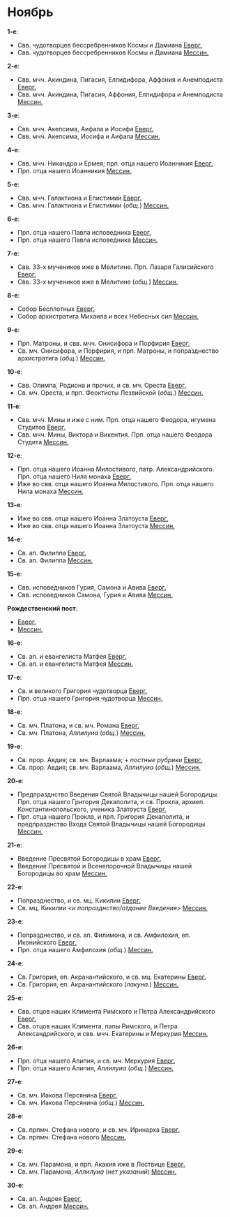 
# Ноябрь

**1-е**: 
- Свв. чудотворцев бессребренников Космы и Дамиана [Еверг.](11_01_EUR.ru.md)
- Свв. чудотворцев бессребренников Космы и Дамиана [Мессин.](11_01_MES.ru.md)

**2-е**:
- Свв. мчч. Акиндина, Пигасия, Елпидифора, Аффония и Анемподиста [Еверг.](11_02_EUR.ru.md)
- Свв. мчч. Акиндина, Пигасия, Аффония, Елпидифора и Анемподиста [Мессин.](11_02_MES.ru.md)

**3-е**:
- Свв. мчч. Акепсима, Аифала и Иосифа [Еверг.](11_03_EUR.ru.md)
- Свв. мчч. Акепсима, Иосифа и Аифала [Мессин.](11_03_MES.ru.md)

**4-е**:
- Свв. мчч. Никандра и Ермея; прп. отца нашего Иоанникия [Еверг.](11_04_EUR.ru.md)
- Прп. отца нашего Иоанникия [Мессин.](11_04_MES.ru.md)

**5-е**:
- Свв. мчч. Галактиона и Епистимии [Еверг.](11_05_EUR.ru.md)
- Свв. мчч. Галактиона и Епистимии (*общ.*) [Мессин.](11_05_MES.ru.md)

**6-е**:
- Прп. отца нашего Павла исповедника [Еверг.](11_06_EUR.ru.md)
- Прп. отца нашего Павла исповедника [Мессин.](11_06_MES.ru.md)

**7-е**:
- Свв. 33-х мучеников иже в Мелитине. Прп. Лазаря Галисийского [Еверг.](11_06_EUR.ru.md)
- Свв. 33-х мучеников иже в Мелитине (*общ.*) [Мессин.](11_07_MES.ru.md)

**8-е**: 

- Собор Бесплотных [Еверг.](11_08_EUR.ru.md)
- Собор архистратига Михаила и всех Небесных сил [Мессин.](11_08_MES.ru.md)

**9-е**: 

- Прп. Матроны, и свв. мчч. Онисифора и Порфирия [Еверг.](11_09_EUR.ru.md) 
- Св. мч. Онисифора, и Порфирия, и прп. Матроны, и попразднество архистратига (*общ.*) [Мессин.](11_09_MES.ru.md) 

**10-е**: 

- Свв. Олимпа, Родиона и прочих, и св. мч. Ореста [Еверг.](11_10_EUR.ru.md)
- Св. мч. Ореста, и прп. Феоктисты Лезвийской (*общ.*) [Мессин.](11_10_MES.ru.md) 

**11-е**: 

- Свв. мчч. Мины и иже с ним. Прп. отца нашего Феодора, игумена Студитов [Еверг.](11_11_EUR.ru.md) 
- Свв. мчч. Мины, Виктора и Викентия. Прп. отца нашего Феодора Студита [Мессин.](11_11_MES.ru.md) 

**12-е**: 

- Прп. отца нашего Иоанна Милостивого, патр. Александрийского. Прп. отца нашего Нила монаха [Еверг.](11_12_EUR.ru.md) 
- Иже во свв. отца нашего Иоанна Милостивого. Прп. отца нашего Нила монаха [Мессин.](11_12_MES.ru.md) 

**13-е**: 

- Иже во свв. отца нашего Иоанна Златоуста [Еверг.](11_13_EUR.ru.md) 
- Иже во свв. отца нашего Иоанна Златоуста [Мессин.](11_13_MES.ru.md) 

**14-е**: 

- Св. ап. Филиппа [Еверг.](11_14_EUR.ru.md)
- Св. ап. Филиппа [Мессин.](11_14_MES.ru.md) 

**15-е**:

- Свв. исповедников Гурия, Самона и Авива [Еверг.](11_15_EUR.ru.md)
- Свв. исповедников Самона, Гурия и Авива [Мессин.](11_15_MES.ru.md)

**Рождественский пост**:

- [Еверг.](11_15_X_EUR.ru.md)
- [Мессин.](11_15_X_MES.ru.md)

**16-е**:

- Св. ап. и евангелиста Матфея [Еверг.](11_16_EUR.ru.md)
- Св. ап. и евангелиста Матфея [Мессин.](11_16_MES.ru.md)

**17-е**:

- Св. и великого Григория чудотворца [Еверг.](11_17_EUR.ru.md)
- Прп. отца нашего Григория чудотворца [Мессин.](11_17_MES.ru.md)

**18-е**:

- Св. мч. Платона, и св. мч. Романа [Еверг.](11_18_EUR.ru.md)
- Св. мч. Платона, *Аллилуиа* (*общ.*) [Мессин.](11_18_MES.ru.md)

**19-е**:

- Св. прор. Авдия; св. мч. Варлаама; + *постные рубрики* [Еверг.](11_19_EUR.ru.md)
- Св. прор. Авдия; св. мч. Варлаама, *Аллилуиа* (*общ.*) [Мессин.](11_19_MES.ru.md)

**20-е**: 

- Предпразднство Введения Святой Владычицы нашей Богородицы. Прп. отца нашего Григория Декаполита, 
и св. Прокла, архиеп. Константинопольского, ученика Златоуста [Еверг.](11_20_EUR.ru.md)
- Прп. отца нашего Прокла, и прп. Григория Декаполита, и предпразднство Входа Святой Владычицы нашей Богородицы [Мессин.](11_20_MES.ru.md)

**21-е**: 

- Введение Пресвятой Богородицы в храм [Еверг.](11_21_EUR.ru.md)
- Введение Пресвятой и Всенепорочной Владычицы нашей Богородицы во храм [Мессин.](11_21_MES.ru.md)

**22-е**: 

- Попразднество, и св. мц. Кикилии [Еверг.](11_22_EUR.ru.md)
- Св. мц. Кикилии <*и попразднство/отдание Введения*> [Мессин.](11_22_MES.ru.md)

**23-е**: 

- Попразднество, и св. ап. Филимона, и св. Амфилохия, еп. Иконийского [Еверг.](11_23_EUR.ru.md)
- Прп. отца нашего Амфилохия (*общ.*) [Мессин.](11_23_MES.ru.md)

**24-е**: 

- Св. Григория, еп. Акранантийского, и св. мц. Екатерины [Еверг.](11_24_EUR.ru.md)
- Св. Григория, еп. Акранантийского (*лакуна.*) [Мессин.](11_24_MES.ru.md)

**25-е**:

- Свв. отцов наших Климента Римского и Петра Александрийского [Еверг.](11_25_EUR.ru.md)
- Свв. отцов наших Климента, папы Римского, и Петра Александрийского, и свв. мчч. Екатерины и Меркурия [Мессин.](11_25_MES.ru.md)

**26-е**:

- Прп. отца нашего Алипия, и св. мч. Меркурия [Еверг.](11_26_EUR.ru.md)
- Прп. отца нашего Алипия, *Аллилуиа* (*общ.*) [Мессин.](11_26_MES.ru.md)

**27-е**:

- Св. мч. Иакова Персянина [Еверг.](11_27_EUR.ru.md)
- Св. мч. Иакова Персянина (*общ.*) [Мессин.](11_27_MES.ru.md)

**28-е**:

- Св. прпмч. Стефана нового, и св. мч. Иринарха [Еверг.](11_28_EUR.ru.md)
- Св. прпмч. Стефана нового [Мессин.](11_28_MES.ru.md)

**29-е**:

- Св. мч. Парамона, и прп. Акакия иже в Лествице [Еверг.](11_29_EUR.ru.md)
- Св. мч. Парамона, *Аллилуиа* (*нет указаний*) [Мессин.](11_29_MES.ru.md)

**30-е**:

- Св. ап. Андрея [Еверг.](11_30_EUR.ru.md)
- Св. ап. Андрея [Мессин.](11_30_MES.ru.md)